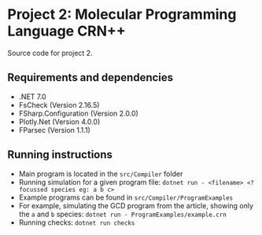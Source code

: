 # Project 2: Molecular Programming Language CRN++

Source code for project 2.

## Requirements and dependencies

* .NET 7.0
* FsCheck (Version 2.16.5)
* FSharp.Configuration (Version 2.0.0)
* Plotly.Net (Version 4.0.0)
* FParsec (Version 1.1.1)

## Running instructions

* Main program is located in the `src/Compiler` folder
* Running simulation for a given program file: `dotnet run - <filename> <?focussed species eg: a b c>`
* Example programs can be found in `src/Compiler/ProgramExamples`
* For example, simulating the GCD program from the article, showing only the `a` and `b` species: `dotnet run - ProgramExamples/example.crn`
* Running checks: `dotnet run checks`
